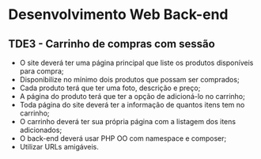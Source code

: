 # Desenvolvimento Web Back-end
## TDE3 - Carrinho de compras com sessão

* O site deverá ter uma página principal que liste os produtos disponíveis para compra;
* Disponibilize no mínimo dois produtos que possam ser comprados;
* Cada produto terá que ter uma foto, descrição e preço;
* A página do produto terá que ter a opção de adicioná-lo no carrinho;
* Toda página do site deverá ter a informação de quantos itens tem no carrinho;
* O carrinho deverá ter sua própria página com a listagem dos itens adicionados;
* O back-end deverá usar PHP OO com namespace e composer;
* Utilizar URLs amigáveis.
